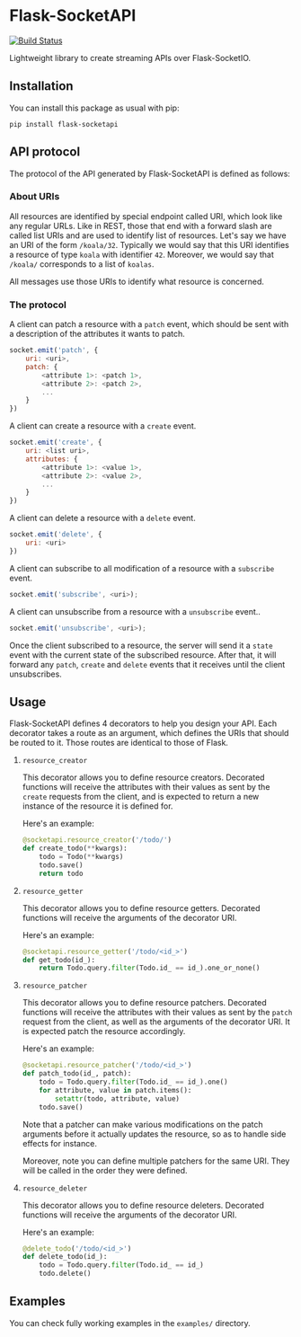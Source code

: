 Flask-SocketAPI
===============

[![Build Status](https://travis-ci.org/kyouko-taiga/Flask-SocketAPI.svg?branch=master)](https://travis-ci.org/kyouko-taiga/Flask-SocketAPI)

Lightweight library to create streaming APIs over Flask-SocketIO.

Installation
------------

You can install this package as usual with pip:

	pip install flask-socketapi

API protocol
------------

The protocol of the API generated by Flask-SocketAPI is defined as follows:

### About URIs

All resources are identified by special endpoint called URI, which look like any regular URLs.
Like in REST, those that end with a forward slash are called list URIs and are used to identify list of resources.
Let's say we have an URI of the form `/koala/32`. Typically we would say that this URI identifies a resource of type `koala` with identifier `42`. Moreover, we would say that `/koala/` corresponds to a list of `koalas`.

All messages use those URIs to identify what resource is concerned.

### The protocol

A client can patch a resource with a `patch` event, which should be sent with a description of the attributes it wants to patch.

```javascript
socket.emit('patch', {
    uri: <uri>,
    patch: {
        <attribute 1>: <patch 1>,
        <attribute 2>: <patch 2>,
        ...
    }
})
```

A client can create a resource with a `create` event.

```javascript
socket.emit('create', {
    uri: <list uri>,
    attributes: {
        <attribute 1>: <value 1>,
        <attribute 2>: <value 2>,
        ...
    }
})
```

A client can delete a resource with a `delete` event.

```javascript
socket.emit('delete', {
    uri: <uri>
})
```

A client can subscribe to all modification of a resource with a `subscribe` event.

```javascript
socket.emit('subscribe', <uri>);
```

A client can unsubscribe from a resource with a `unsubscribe` event..

```javascript
socket.emit('unsubscribe', <uri>);
```

Once the client subscribed to a resource, the server will send it a `state` event with the current state of the subscribed resource.
After that, it will forward any `patch`, `create` and `delete` events that it receives until the client unsubscribes.

Usage
-----

Flask-SocketAPI defines 4 decorators to help you design your API.
Each decorator takes a route as an argument, which defines the URIs that should be routed to it.
Those routes are identical to those of Flask.

1. `resource_creator`

	This decorator allows you to define resource creators.
	Decorated functions will receive the attributes with their values as sent by the `create` requests from the client, and is expected to return a new instance of the resource it is defined for.

	Here's an example:

	```python
	@socketapi.resource_creator('/todo/')
	def create_todo(**kwargs):
		todo = Todo(**kwargs)
		todo.save()
	    return todo
	```

2. `resource_getter`

	This decorator allows you to define resource getters.
	Decorated functions will receive the arguments of the decorator URI.

	Here's an example:

	```python
	@socketapi.resource_getter('/todo/<id_>')
	def get_todo(id_):
		return Todo.query.filter(Todo.id_ == id_).one_or_none()
	```

3. `resource_patcher`

	This decorator allows you to define resource patchers.
	Decorated functions will receive the attributes with their values as sent by the `patch` request from the client, as well as the arguments of the decorator URI.
	It is expected patch the resource accordingly.

	Here's an example:

	```python
	@socketapi.resource_patcher('/todo/<id_>')
	def patch_todo(id_, patch):
		todo = Todo.query.filter(Todo.id_ == id_).one()
	    for attribute, value in patch.items():
	        setattr(todo, attribute, value)
		todo.save()
	```

	Note that a patcher can make various modifications on the patch arguments before it actually updates the resource, so as to handle side effects for instance.

	Moreover, note you can define multiple patchers for the same URI.
	They will be called in the order they were defined.

4. `resource_deleter`

	This decorator allows you to define resource deleters.
	Decorated functions will receive the arguments of the decorator URI.

	Here's an example:

	```python
	@delete_todo('/todo/<id_>')
	def delete_todo(id_):
		todo = Todo.query.filter(Todo.id_ == id_)
		todo.delete()
	```

Examples
--------

You can check fully working examples in the `examples/` directory.
